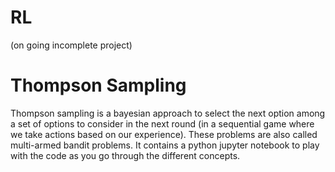 # RL

(on going incomplete project)

# Thompson Sampling
Thompson sampling is a bayesian approach to select the next option among a set of options to consider in the next round (in a sequential game where we take actions based on our experience). These problems are also called multi-armed bandit problems. It contains a python jupyter notebook to play with the code as you go through the different concepts. 
